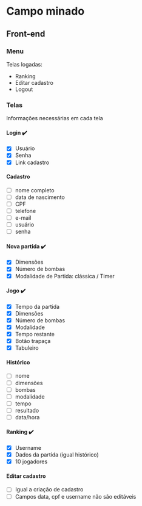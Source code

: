 # Campo minado

## Front-end

### Menu

Telas logadas:

- Ranking
- Editar cadastro
- Logout

### Telas

Informações necessárias em cada tela

#### Login :heavy_check_mark:
- [x] Usuário
- [x] Senha
- [x] Link cadastro

#### Cadastro
- [ ] nome completo
- [ ] data de nascimento
- [ ] CPF
- [ ] telefone
- [ ] e-mail
- [ ] usuário
- [ ] senha

#### Nova partida :heavy_check_mark:
- [x] Dimensões
- [x] Número de bombas
- [x] Modalidade de Partida: clássica / Timer

#### Jogo :heavy_check_mark:
- [x] Tempo da partida
- [x] Dimensões
- [x] Número de bombas
- [x] Modalidade
- [x] Tempo restante
- [x] Botão trapaça
- [x] Tabuleiro

#### Histórico
- [ ] nome
- [ ] dimensões
- [ ] bombas
- [ ] modalidade
- [ ] tempo
- [ ] resultado
- [ ] data/hora

#### Ranking :heavy_check_mark:
- [x] Username
- [x] Dados da partida (igual histórico)
- [x] 10 jogadores

#### Editar cadastro
- [ ] Igual a criação de cadastro
- [ ] Campos data, cpf e username não são editáveis
